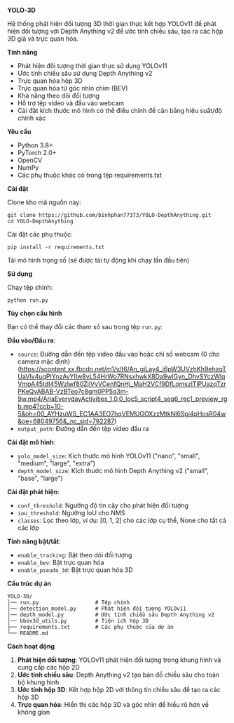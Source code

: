 **YOLO-3D**

Hệ thống phát hiện đối tượng 3D thời gian thực kết hợp YOLOv11 để phát hiện đối tượng với Depth Anything v2 để ước tính chiều sâu, tạo ra các hộp 3D giả và trực quan hóa.

**Tính năng**

- Phát hiện đối tượng thời gian thực sử dụng YOLOv11
- Ước tính chiều sâu sử dụng Depth Anything v2
- Trực quan hóa hộp 3D
- Trực quan hóa từ góc nhìn chim (BEV)
- Khả năng theo dõi đối tượng
- Hỗ trợ tệp video và đầu vào webcam
- Cài đặt kích thước mô hình có thể điều chỉnh để cân bằng hiệu suất/độ chính xác

**Yêu cầu**

- Python 3.8+
- PyTorch 2.0+
- OpenCV
- NumPy
- Các phụ thuộc khác có trong tệp requirements.txt

**Cài đặt**

Clone kho mã nguồn này:

```
git clone https://github.com/binhphan77373/YOLO-DepthAnything.git
cd YOLO-DepthAnything
```

Cài đặt các phụ thuộc:

```
pip install -r requirements.txt
```

Tải mô hình trọng số (sẽ được tải tự động khi chạy lần đầu tiên)

**Sử dụng**

Chạy tệp chính:

```
python run.py
```

**Tùy chọn cấu hình**

Bạn có thể thay đổi các tham số sau trong tệp `run.py`:

**Đầu vào/Đầu ra**:
- `source`: Đường dẫn đến tệp video đầu vào hoặc chỉ số webcam (0 cho camera mặc định) (https://scontent.xx.fbcdn.net/m1/v/t6/An_giLay4_i6pW3UVzhKh9ehzqTUaVIv4uqPIYnzAvYIIw8vL54HrWo7RNsxhwkX8Da9wlGyn_DhvSYczWlqVmpA45tdI45Wzlwf80ZjiVyVCenfQnHj_MaH2VCf9DfLomszlTlPUazqTzrPKeQvABAB-VzBTeo7c8gm0PP5q3m-9w.mp4/AriaEverydayActivities_1.0.0_loc5_script4_seq6_rec1_preview_rgb.mp4?ccb=10-5&oh=00_AYHzuWS_EC1AA3EO7hqVEMUGOXzzMtkNl6Spi4pHosR04w&oe=68049756&_nc_sid=792287)
- `output_path`: Đường dẫn đến tệp video đầu ra

**Cài đặt mô hình**:
- `yolo_model_size`: Kích thước mô hình YOLOv11 ("nano", "small", "medium", "large", "extra")
- `depth_model_size`: Kích thước mô hình Depth Anything v2 ("small", "base", "large")

**Cài đặt phát hiện**:
- `conf_threshold`: Ngưỡng độ tin cậy cho phát hiện đối tượng
- `iou_threshold`: Ngưỡng IoU cho NMS
- `classes`: Lọc theo lớp, ví dụ: [0, 1, 2] cho các lớp cụ thể, None cho tất cả các lớp

**Tính năng bật/tắt**:
- `enable_tracking`: Bật theo dõi đối tượng
- `enable_bev`: Bật trực quan hóa
- `enable_pseudo_3d`: Bật trực quan hóa 3D

**Cấu trúc dự án**

```
YOLO-3D/
│── run.py                  # Tệp chính
│── detection_model.py      # Phát hiện đối tượng YOLOv11
│── depth_model.py          # Ước tính chiều sâu Depth Anything v2
│── bbox3d_utils.py         # Tiện ích hộp 3D
├── requirements.txt        # Các phụ thuộc của dự án
└── README.md            
```

**Cách hoạt động**

1. **Phát hiện đối tượng**: YOLOv11 phát hiện đối tượng trong khung hình và cung cấp các hộp 2D
2. **Ước tính chiều sâu**: Depth Anything v2 tạo bản đồ chiều sâu cho toàn bộ khung hình
3. **Ước tính hộp 3D**: Kết hợp hộp 2D với thông tin chiều sâu để tạo ra các hộp 3D
4. **Trực quan hóa**: Hiển thị các hộp 3D và góc nhìn để hiểu rõ hơn về không gian
